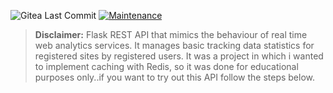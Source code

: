 ![Gitea Last Commit](https://img.shields.io/gitea/last-commit/ewerttrewe/https://github.com/ewerttrewe/flask-real-time-web-analytics/) [![Maintenance](https://img.shields.io/maintenance/no/2024)](https://img.shields.io/maintenance/no/2023?style=plastic)



> **Disclaimer:** Flask REST API that mimics the behaviour of real time web analytics services. It manages basic tracking data statistics for registered sites by registered users. It was a project in which i wanted to implement caching with Redis, so it was done for educational purposes only..if you want to try out this API follow the steps below.
